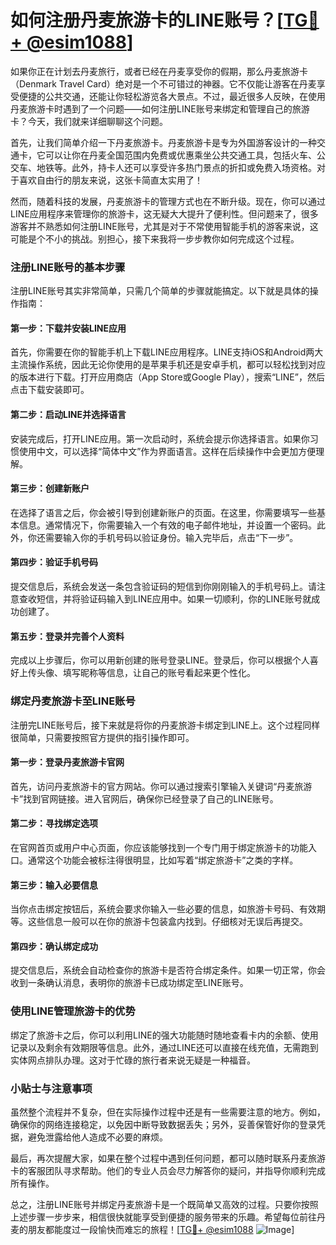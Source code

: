 # 如何注册丹麦旅游卡的LINE账号？[[TG💪+ @esim1088](https://t.me/s/esim1088)]

如果你正在计划去丹麦旅行，或者已经在丹麦享受你的假期，那么丹麦旅游卡（Denmark Travel Card）绝对是一个不可错过的神器。它不仅能让游客在丹麦享受便捷的公共交通，还能让你轻松游览各大景点。不过，最近很多人反映，在使用丹麦旅游卡时遇到了一个问题——如何注册LINE账号来绑定和管理自己的旅游卡？今天，我们就来详细聊聊这个问题。

首先，让我们简单介绍一下丹麦旅游卡。丹麦旅游卡是专为外国游客设计的一种交通卡，它可以让你在丹麦全国范围内免费或优惠乘坐公共交通工具，包括火车、公交车、地铁等。此外，持卡人还可以享受许多热门景点的折扣或免费入场资格。对于喜欢自由行的朋友来说，这张卡简直太实用了！

然而，随着科技的发展，丹麦旅游卡的管理方式也在不断升级。现在，你可以通过LINE应用程序来管理你的旅游卡，这无疑大大提升了便利性。但问题来了，很多游客并不熟悉如何注册LINE账号，尤其是对于不常使用智能手机的游客来说，这可能是个不小的挑战。别担心，接下来我将一步步教你如何完成这个过程。

### 注册LINE账号的基本步骤

注册LINE账号其实非常简单，只需几个简单的步骤就能搞定。以下就是具体的操作指南：

#### 第一步：下载并安装LINE应用

首先，你需要在你的智能手机上下载LINE应用程序。LINE支持iOS和Android两大主流操作系统，因此无论你使用的是苹果手机还是安卓手机，都可以轻松找到对应的版本进行下载。打开应用商店（App Store或Google Play），搜索“LINE”，然后点击下载安装即可。

#### 第二步：启动LINE并选择语言

安装完成后，打开LINE应用。第一次启动时，系统会提示你选择语言。如果你习惯使用中文，可以选择“简体中文”作为界面语言。这样在后续操作中会更加方便理解。

#### 第三步：创建新账户

在选择了语言之后，你会被引导到创建新账户的页面。在这里，你需要填写一些基本信息。通常情况下，你需要输入一个有效的电子邮件地址，并设置一个密码。此外，你还需要输入你的手机号码以验证身份。输入完毕后，点击“下一步”。

#### 第四步：验证手机号码

提交信息后，系统会发送一条包含验证码的短信到你刚刚输入的手机号码上。请注意查收短信，并将验证码输入到LINE应用中。如果一切顺利，你的LINE账号就成功创建了。

#### 第五步：登录并完善个人资料

完成以上步骤后，你可以用新创建的账号登录LINE。登录后，你可以根据个人喜好上传头像、填写昵称等信息，让自己的账号看起来更个性化。

### 绑定丹麦旅游卡至LINE账号

注册完LINE账号后，接下来就是将你的丹麦旅游卡绑定到LINE上。这个过程同样很简单，只需要按照官方提供的指引操作即可。

#### 第一步：登录丹麦旅游卡官网

首先，访问丹麦旅游卡的官方网站。你可以通过搜索引擎输入关键词“丹麦旅游卡”找到官网链接。进入官网后，确保你已经登录了自己的LINE账号。

#### 第二步：寻找绑定选项

在官网首页或用户中心页面，你应该能够找到一个专门用于绑定旅游卡的功能入口。通常这个功能会被标注得很明显，比如写着“绑定旅游卡”之类的字样。

#### 第三步：输入必要信息

当你点击绑定按钮后，系统会要求你输入一些必要的信息，如旅游卡号码、有效期等。这些信息一般可以在你的旅游卡包装盒内找到。仔细核对无误后再提交。

#### 第四步：确认绑定成功

提交信息后，系统会自动检查你的旅游卡是否符合绑定条件。如果一切正常，你会收到一条确认消息，表明你的旅游卡已成功绑定至LINE账号。

### 使用LINE管理旅游卡的优势

绑定了旅游卡之后，你可以利用LINE的强大功能随时随地查看卡内的余额、使用记录以及剩余有效期限等信息。此外，通过LINE还可以直接在线充值，无需跑到实体网点排队办理。这对于忙碌的旅行者来说无疑是一种福音。

### 小贴士与注意事项

虽然整个流程并不复杂，但在实际操作过程中还是有一些需要注意的地方。例如，确保你的网络连接稳定，以免因中断导致数据丢失；另外，妥善保管好你的登录凭据，避免泄露给他人造成不必要的麻烦。

最后，再次提醒大家，如果在整个过程中遇到任何问题，都可以随时联系丹麦旅游卡的客服团队寻求帮助。他们的专业人员会尽力解答你的疑问，并指导你顺利完成所有操作。

总之，注册LINE账号并绑定丹麦旅游卡是一个既简单又高效的过程。只要你按照上述步骤一步步来，相信很快就能享受到便捷的服务带来的乐趣。希望每位前往丹麦的朋友都能度过一段愉快而难忘的旅程！[[TG💪+ @esim1088](https://t.me/s/esim1088) ![Image](https://i.postimg.cc/4NQfJmqS/Snipaste-2025-05-13-00-14-12.png)]